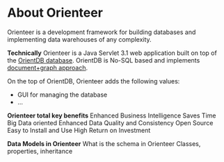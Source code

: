 # About Orienteer

Orienteer is a development framework for building databases and implementing data warehouses of any complexity.

**Technically** Orienteer is a Java Servlet 3.1 web application built on top of the [OrientDB database](http://orientdb.com/). OrientDB is No-SQL based and implements [document+graph approach](http://orientdb.com/docs/last/Tutorial-Introduction-to-the-NoSQL-world.html). 

On the top of OrientDB, Orienteer adds the following values:
* GUI for managing the database
* ...

**Orienteer total key benefits**
Enhanced Business Intelligence
Saves Time
Big Data oriented
Enhanced Data Quality and Consistency
Open Source
Easy to Install and Use
High Return on Investment





**Data Models in Orienteer**
What is the schema in Orienteer
Classes, properties, inheritance
